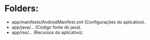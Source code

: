 # Folders:
- app/manifests/AndroidManifest.xml (Configurações do aplicativo).
- app/java/... (Código fonte do java).
- app/res/... (Recursos do aplicativo).
